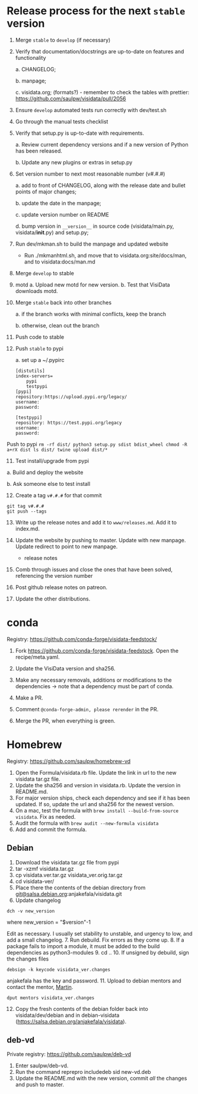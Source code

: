 # Release process for the next `stable` version

1. Merge `stable` to `develop` (if necessary)

2. Verify that documentation/docstrings are up-to-date on features and functionality

    a. CHANGELOG;

    b. manpage;

    c. visidata.org; (formats?)
        - remember to check the tables with prettier: https://github.com/saulpw/visidata/pull/2056

3. Ensure `develop` automated tests run correctly with dev/test.sh

4. Go through the manual tests checklist

5. Verify that setup.py is up-to-date with requirements.

    a. Review current dependency versions and if a new version of Python has been released.

    b. Update any new plugins or extras in setup.py

5. Set version number to next most reasonable number (v#.#.#)

   a. add to front of CHANGELOG, along with the release date and bullet points of major changes;

   b. update the date in the manpage;

   c. update version number on README

   d. bump version in `__version__` in source code (visidata/main.py, visidata/__init__.py) and setup.py;

6. Run dev/mkman.sh to build the manpage and updated website
    - Run ./mkmanhtml.sh, and move that to visidata.org:site/docs/man, and to visidata:docs/man.md

7. Merge `develop` to stable

14. motd
    a. Upload new motd for new version.
    b. Test that VisiData downloads motd.


8. Merge `stable` back into other branches

    a. if the branch works with minimal conflicts, keep the branch

    b. otherwise, clean out the branch


9. Push code to stable

10. Push `stable` to pypi

    a. set up a ~/.pypirc

    ```
    [distutils]
    index-servers=
        pypi
        testpypi
    [pypi]
    repository:https://upload.pypi.org/legacy/
    username:
    password:

    [testpypi]
    repository: https://test.pypi.org/legacy
    username:
    password:
    ```


  Push to pypi
    ```
    rm -rf dist/
    python3 setup.py sdist bdist_wheel
    chmod -R a+rX dist
    ls dist/
    twine upload dist/*
    ```

11. Test install/upgrade from pypi

  a. Build and deploy the website

   b. Ask someone else to test install

12. Create a tag `v#.#.#` for that commit

```
git tag v#.#.#
git push --tags
```

13. Write up the release notes and add it to `www/releases.md`. Add it to index.md.


15. Update the website by pushing to master. Update with new manpage. Update redirect to point to new manpage.
    - release notes

16. Comb through issues and close the ones that have been solved, referencing the version number

17. Post github release notes on patreon.

18. Update the other distributions.

# conda

Registry: https://github.com/conda-forge/visidata-feedstock/

1. Fork https://github.com/conda-forge/visidata-feedstock. Open the recipe/meta.yaml.

2. Update the VisiData version and sha256.

3. Make any necessary removals, additions or modifications to the dependencies -> note that a dependency must be part of conda.

4. Make a PR.

5. Comment `@conda-forge-admin, please rerender` in the PR.

6. Merge the PR, when everything is green.


# Homebrew

Registry: https://github.com/saulpw/homebrew-vd

1. Open the Formula/visidata.rb file. Update the link in url to the new visidata tar.gz file.
2. Update the sha256 and version in visidata.rb. Update the version in README.md.
3. For major version ships, check each dependency and see if it has been updated. If so, update the url and sha256 for the newest version.
4. On a mac, test the formula with `brew install --build-from-source visidata`. Fix as needed.
5. Audit the formula with `brew audit --new-formula visidata`
6. Add and commit the formula.

## Debian
1. Download the visidata tar.gz file from pypi
2. tar -xzmf visidata.tar.gz
3. cp visidata.ver.tar.gz visidata_ver.orig.tar.gz
4. cd visidata-ver/
5. Place there the contents of the debian directory from git@salsa.debian.org:anjakefala/visidata.git
6. Update changelog
```
dch -v new_version
```

where new_version = "$version"-1

Edit as necessary. I usually set stability to unstable, and urgency to low, and add a small changelog.
7. Run debuild. Fix errors as they come up.
8. If a package fails to import a module, it must be added to the build dependencies as python3-modules
9. cd ..
10. If unsigned by debuild, sign the changes files
```
debsign -k keycode visidata_ver.changes
```

anjakefala has the key and password.
11. Upload to debian mentors and contact the mentor, [Martin](https://qa.debian.org/developer.php?email=debacle%40debian.org).
```
dput mentors visidata_ver.changes
```

12. Copy the fresh contents of the debian folder back into visidata/dev/debian and in debian-visidata (https://salsa.debian.org/anjakefala/visidata).

## deb-vd
Private registry: https://github.com/saulpw/deb-vd
1. Enter saulpw/deb-vd.
2. Run the command reprepro includedeb sid new-vd.deb
3. Update the README.md with the new version, commit *all* the changes and push to master.
